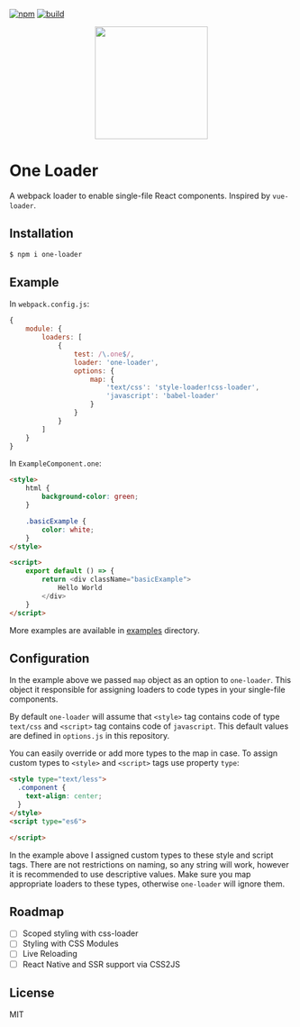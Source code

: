 [![npm][npm]][npm-url]
[![build][build]][build-url]

<div align="center">
  <a href="https://github.com/webpack/webpack">
    <img width="200" height="200"
      src="https://webpack.js.org/assets/icon-square-big.svg">
  </a>
</div>

# One Loader

A webpack loader to enable single-file React components.
Inspired by `vue-loader`.

## Installation

```bash
$ npm i one-loader
```

## Example

In `webpack.config.js`:

```javascript
{
    module: {
        loaders: [
            {
                test: /\.one$/,
                loader: 'one-loader',
                options: {
                    map: {
                        'text/css': 'style-loader!css-loader',
                        'javascript': 'babel-loader'
                    }
                }
            }
        ]
    }
}
```

In `ExampleComponent.one`:

```html
<style>
    html {
        background-color: green;
    }

    .basicExample {
        color: white;
    }
</style>

<script>
    export default () => {
        return <div className="basicExample">
            Hello World
        </div>
    }
</script>
```

More examples are available in [examples](examples) directory.

## Configuration

In the example above we passed `map` object as an option to `one-loader`.
This object it responsible for assigning loaders to code types in your single-file components.

By default `one-loader` will assume that `<style>` tag contains code of type `text/css`
and `<script>` tag contains code of `javascript`. This default values are defined in `options.js` in this repository.

You can easily override or add more types to the map in case.
To assign custom types to `<style>` and `<script>` tags use property `type`:

```html
<style type="text/less">
  .component {
    text-align: center;
  }
</style>
<script type="es6">

</script>
```

In the example above I assigned custom types to these style and script tags.
There are not restrictions on naming, so any string will work, however it is recommended to use descriptive values.
Make sure you map appropriate loaders to these types, otherwise `one-loader` will ignore them.

## Roadmap

- [ ] Scoped styling with css-loader
- [ ] Styling with CSS Modules
- [ ] Live Reloading
- [ ] React Native and SSR support via CSS2JS

## License

MIT

[npm]: https://img.shields.io/npm/v/one-loader.svg
[npm-url]: https://npmjs.com/package/one-loader

[build]: https://travis-ci.org/digitalie/one-loader.svg?branch=master
[build-url]: https://travis-ci.org/digitalie/one-loader
